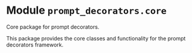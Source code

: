 # Module `prompt_decorators.core`

Core package for prompt decorators.

This package provides the core classes and functionality for the prompt decorators framework.
